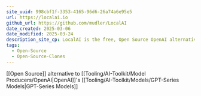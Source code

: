 ```yaml
---
site_uuid: 998cbf1f-3353-4165-96d6-26a74a6e95e5
url: https://localai.io
github_url: https://github.com/mudler/LocalAI
date_created: 2025-03-06
date_modified: 2025-03-24
description_site_cp: LocalAI is the free, Open Source OpenAI alternative. LocalAI act as a drop-in replacement REST API that’s compatible with OpenAI API specifications for local inferencing. It allows you to run LLMs, generate images, audio (and not only) locally or on-prem with consumer grade hardware, supporting multiple model families and architectures. Does not require GPU. It is created and maintained b
tags:
  - Open-Source
  - Open-Source-Clones
---
```


[[Open Source]] alternative to [[Tooling/AI-Toolkit/Model Producers/OpenAI|OpenAI]]'s [[Tooling/AI-Toolkit/Models/GPT-Series Models|GPT-Series Models]]



